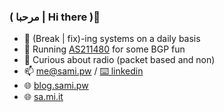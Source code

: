 ### ( مرحبا | Hi there )👋

- 🔭 (Break | fix)-ing systems on a daily basis
- 📠 Running [AS211480](http://canarytokens.com/tags/images/1xf508uc32ahcq0n2b7uhf02g/post.jsp) for some BGP fun 
- 📡 Curious about radio (packet based and non)
- 📫 me@sami.pw / [⌨️ linkedin](http://canarytokens.com/articles/images/ae056ced0jzi5ltfkggiulk10/post.jsp)
- 🌐 [blog.sami.pw](http://canarytokens.com/images/tags/imj7sozb8adajyt7sac7m3rrx/post.jsp)
- 🌐 [sa.mi.it](http://canarytokens.com/tags/4why58glbf0uoux88r2hn4ev6/index.html)
